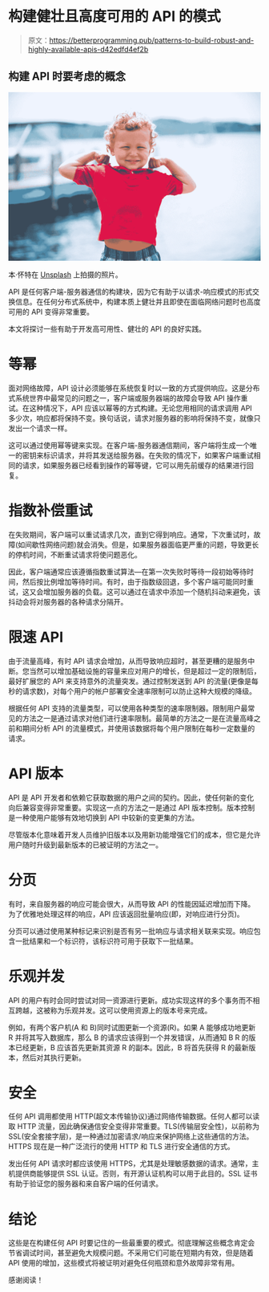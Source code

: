 # 构建健壮且高度可用的 API 的模式

> 原文：<https://betterprogramming.pub/patterns-to-build-robust-and-highly-available-apis-d42edfd4ef2b>

## 构建 API 时要考虑的概念

![](img/fc80484c1c5bb17b97a96f076cd0f905.png)

本·怀特在 [Unsplash](https://unsplash.com?utm_source=medium&utm_medium=referral) 上拍摄的照片。

API 是任何客户端-服务器通信的构建块，因为它有助于以请求-响应模式的形式交换信息。在任何分布式系统中，构建本质上健壮并且即使在面临网络问题时也高度可用的 API 变得非常重要。

本文将探讨一些有助于开发高可用性、健壮的 API 的良好实践。

# **等幂**

面对网络故障，API 设计必须能够在系统恢复时以一致的方式提供响应。这是分布式系统世界中最常见的问题之一，客户端或服务器端的故障会导致 API 操作重试。在这种情况下，API 应该以幂等的方式构建。无论您用相同的请求调用 API 多少次，响应都将保持不变。换句话说，请求对服务器的影响将保持不变，就像只发出一个请求一样。

这可以通过使用幂等键来实现。在客户端-服务器通信期间，客户端将生成一个唯一的密钥来标识请求，并将其发送给服务器。在失败的情况下，如果客户端重试相同的请求，如果服务器已经看到操作的幂等键，它可以用先前缓存的结果进行回复。

# **指数补偿重试**

在失败期间，客户端可以重试请求几次，直到它得到响应。通常，下次重试时，故障(如间歇性网络问题)就会消失。但是，如果服务器面临更严重的问题，导致更长的停机时间，不断重试请求将使问题恶化。

因此，客户端通常应该遵循指数重试算法—在第一次失败时等待一段初始等待时间，然后按比例增加等待时间。有时，由于指数级回退，多个客户端可能同时重试，这又会增加服务器的负载。这可以通过在请求中添加一个随机抖动来避免，该抖动会将对服务器的各种请求分隔开。

# **限速 API**

由于流量高峰，有时 API 请求会增加，从而导致响应超时，甚至更糟的是服务中断。您当然可以增加基础设施的容量来应对用户的增长，但是超过一定的限制后，最好扩展您的 API 来支持意外的流量突发。通过控制发送到 API 的流量(更像是每秒的请求数)，对每个用户的帐户部署安全速率限制可以防止这种大规模的降级。

根据任何 API 支持的流量类型，可以使用各种类型的速率限制器。限制用户最常见的方法之一是通过请求对他们进行速率限制。最简单的方法之一是在流量高峰之前和期间分析 API 的流量模式，并使用该数据将每个用户限制在每秒一定数量的请求。

# **API 版本**

API 是 API 开发者和依赖它获取数据的用户之间的契约。因此，使任何新的变化向后兼容变得非常重要。实现这一点的方法之一是通过 API 版本控制。版本控制是一种使用户能够有效地切换到 API 中较新的变更集的方法。

尽管版本化意味着开发人员维护旧版本以及用新功能增强它们的成本，但它是允许用户随时升级到最新版本的已被证明的方法之一。

# **分页**

有时，来自服务器的响应可能会很大，从而导致 API 的性能因延迟增加而下降。为了优雅地处理这样的响应，API 应该返回批量响应(即，对响应进行分页)。

分页可以通过使用某种标记来识别是否有另一批响应与请求相关联来实现。响应包含一批结果和一个标识符，该标识符可用于获取下一批结果。

# **乐观并发**

API 的用户有时会同时尝试对同一资源进行更新。成功实现这样的多个事务而不相互跨越，这被称为乐观并发。这可以使用资源上的版本号来完成。

例如，有两个客户机(A 和 B)同时试图更新一个资源(R)。如果 A 能够成功地更新 R 并将其写入数据库，那么 B 的请求应该得到一个并发错误，从而通知 B R 的版本已经更新，B 应该首先更新其资源 R 的副本。因此，B 将首先获得 R 的最新版本，然后对其执行更新。

# **安全**

任何 API 调用都使用 HTTP(超文本传输协议)通过网络传输数据。任何人都可以读取 HTTP 流量，因此确保通信安全变得非常重要。TLS(传输层安全性)，以前称为 SSL(安全套接字层)，是一种通过加密请求/响应来保护网络上这些通信的方法。HTTPS 现在是一种广泛流行的使用 HTTP 和 TLS 进行安全通信的方式。

发出任何 API 请求时都应该使用 HTTPS，尤其是处理敏感数据的请求。通常，主机提供商能够提供 SSL 认证。否则，有开源认证机构可以用于此目的。SSL 证书有助于验证您的服务器和来自客户端的任何请求。

# **结论**

这些是在构建任何 API 时要记住的一些最重要的模式。彻底理解这些概念肯定会节省调试时间，甚至避免大规模问题。不采用它们可能在短期内有效，但是随着 API 使用的增加，这些模式将被证明对避免任何瓶颈和意外故障非常有用。

感谢阅读！